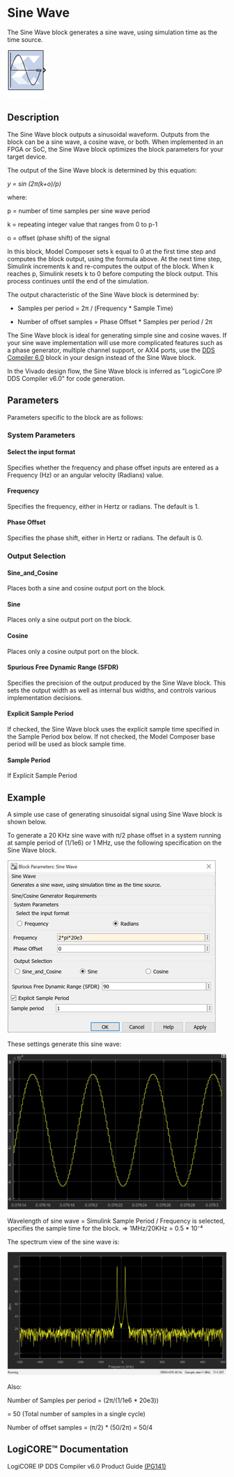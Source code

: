 # Sine Wave

The Sine Wave block generates a sine wave, using simulation time
as the time source.

![](./Images/block.png)

## Description

The Sine Wave block outputs a sinusoidal waveform. Outputs from
the block can be a sine wave, a cosine wave, or both. When implemented
in an FPGA or SoC, the Sine Wave block optimizes the block
parameters for your target device.

The output of the Sine Wave block is determined by this equation:

*y = sin (2π(k+o)/p)*

where:

p = number of time samples per sine wave period

k = repeating integer value that ranges from 0 to p-1

o = offset (phase shift) of the signal

In this block, Model Composer sets k equal to 0 at the first time step
and computes the block output, using the formula above. At the next time
step, Simulink increments k and re-computes the output of the block.
When k reaches p, Simulink resets k to 0 before computing the block
output. This process continues until the end of the simulation.

The output characteristic of the Sine Wave block is determined by:

* Samples per period = 2π / (Frequency \* Sample Time)

* Number of offset samples = Phase Offset \* Samples per period / 2π

The Sine Wave block is ideal for generating simple sine and cosine
waves. If your sine wave implementation will use more complicated
features such as a phase generator, multiple channel support, or AXI4
ports, use the [DDS Compiler 6.0](../../HDL/dds_compiler_v6_0/README.md) block in
your design instead of the Sine Wave block.

In the Vivado design flow, the Sine Wave block is inferred as "LogicCore
IP DDS Compiler v6.0" for code generation.

## Parameters

Parameters specific to the block are as follows:

### System Parameters  
#### Select the input format  
Specifies whether the frequency and phase offset inputs are entered as a
Frequency (Hz) or an angular velocity (Radians) value.

#### Frequency  
Specifies the frequency, either in Hertz or radians. The default is 1.

#### Phase Offset  
Specifies the phase shift, either in Hertz or radians. The default is 0.

### Output Selection  
#### Sine_and_Cosine  
Places both a sine and cosine output port on the block.

#### Sine  
Places only a sine output port on the block.

#### Cosine  
Places only a cosine output port on the block.

#### Spurious Free Dynamic Range (SFDR)  
Specifies the precision of the output produced by the Sine Wave block.
This sets the output width as well as internal bus widths, and controls
various implementation decisions.

#### Explicit Sample Period  
If checked, the Sine Wave block uses the explicit sample time specified
in the Sample Period box below. If not checked, the Model Composer base
period will be used as block sample time.

#### Sample Period  
If Explicit Sample Period

## Example

A simple use case of generating sinusoidal signal using Sine Wave block
is shown below.

To generate a 20 KHz sine wave with π/2 phase offset in a system running
at sample period of (1/1e6) or 1 MHz, use the following specification on
the Sine Wave block.


![](./Images/bnd1647546704015.png)

These settings generate this sine wave:


![](./Images/uae1555437383080.png)

Wavelength of sine wave = Simulink Sample Period / Frequency is
selected, specifies the sample time for the block. =\> 1MHz/20KHz = 0.5
\* 10⁻⁴

The spectrum view of the sine wave is:


![](./Images/mae1555437377586.png)

Also:

Number of Samples per period = (2π/(1/1e6 \* 20e3))

= 50 (Total number of samples in a single cycle)

Number of offset samples = (π/2) \* (50/2π) = 50/4

## LogiCORE™ Documentation

LogiCORE IP DDS Compiler v6.0 Product
Guide [(PG141)](https://docs.xilinx.com/access/sources/ud/document?isLatest=true&url=pg141-dds-compiler&ft:locale=en-US)
